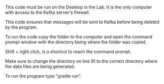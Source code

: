 This code must be run on the Desktop in the Lab. It is the only computer with access to the Kafka server's firewall.

This code ensures that messages will be sent to Kafka before being deleted by the program. 

To run the code copy the folder to the computer and open the command prompt window with the directory being where the folder was copied.

Shift + right click, is a shortcut to reach the command prompt.

Make sure to change the directory on line 91 to the correct directory where the data files are being generated.

To run the program type "gradle run".
